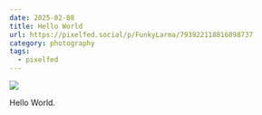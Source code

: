 ```yaml
---
date: 2025-02-08
title: Hello World
url: https://pixelfed.social/p/FunkyLarma/793922118816098737
category: photography
tags:
  - pixelfed
---
```


![](https://pxscdn.com/public/m/_v2/793919033588244502/758e75a50-ddd61a/HK8ERNy1dTuR/sqmE9rbS2G7g8j92fjOHKcrXxoOHfGqzfohH26Bk.jpg)

Hello World.
